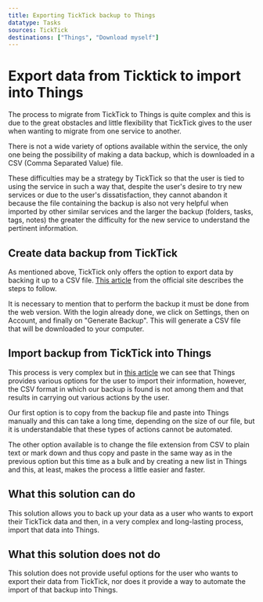 ```yaml
---
title: Exporting TickTick backup to Things
datatype: Tasks
sources: TickTick
destinations: ["Things", "Download myself"]
---
```


# Export data from Ticktick to import into Things

The process to migrate from TickTick to Things is quite complex and this is due to the great obstacles and little flexibility that TickTick gives to the user when wanting to migrate from one service to another.

There is not a wide variety of options available within the service, the only one being the possibility of making a data backup, which is downloaded in a CSV (Comma Separated Value) file.

These difficulties may be a strategy by TickTick so that the user is tied to using the service in such a way that, despite the user's desire to try new services or due to the user's dissatisfaction, they cannot abandon it because the file containing the backup is also not very helpful when imported by other similar services and the larger the backup (folders, tasks, tags, notes) the greater the difficulty for the new service to understand the pertinent information.

## Create data backup from TickTick

As mentioned above, TickTick only offers the option to export data by backing it up to a CSV file. [This article](https://help.ticktick.com/articles/7055781405648748544) from the official site describes the steps to follow.

It is necessary to mention that to perform the backup it must be done from the web version. With the login already done, we click on Settings, then on Account, and finally on "Generate Backup". This will generate a CSV file that will be downloaded to your computer.


## Import backup from TickTick into Things

This process is very complex but in [this article](https://culturedcode.com/things/support/articles/2803569/#wbpki) we can see that Things provides various options for the user to import their information, however, the CSV format in which our backup is found is not among them and that results in carrying out various actions by the user.

Our first option is to copy from the backup file and paste into Things manually and this can take a long time, depending on the size of our file, but it is understandable that these types of actions cannot be automated.

The other option available is to change the file extension from CSV to plain text or mark down and thus copy and paste in the same way as in the previous option but this time as a bulk and by creating a new list in Things and this, at least, makes the process a little easier and faster.

## What this solution can do

This solution allows you to back up your data as a user who wants to export their TickTick data and then, in a very complex and long-lasting process, import that data into Things.

## What this solution does not do

This solution does not provide useful options for the user who wants to export their data from TickTick, nor does it provide a way to automate the import of that backup into Things.
